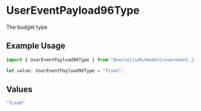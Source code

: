 # UserEventPayload96Type

The budget type

## Example Usage

```typescript
import { UserEventPayload96Type } from "@vercel/sdk/models/userevent.js";

let value: UserEventPayload96Type = "fixed";
```

## Values

```typescript
"fixed"
```